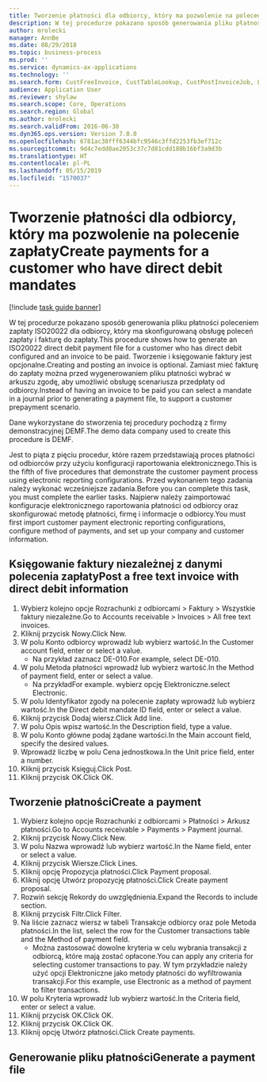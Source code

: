 ```yaml
---
title: Tworzenie płatności dla odbiorcy, który ma pozwolenie na polecenie zapłaty
description: W tej procedurze pokazano sposób generowania pliku płatności poleceniem zapłaty ISO20022 dla odbiorcy, który ma skonfigurowaną obsługę poleceń zapłaty i fakturę do zapłaty.
author: mrolecki
manager: AnnBe
ms.date: 08/29/2018
ms.topic: business-process
ms.prod: ''
ms.service: dynamics-ax-applications
ms.technology: ''
ms.search.form: CustFreeInvoice, CustTableLookup, CustPostInvoiceJob, LedgerJournalTable, LedgerJournalTransCustPaym, SysQueryForm, CustPaymProposalEdit, BankAccountTableLookUp
audience: Application User
ms.reviewer: shylaw
ms.search.scope: Core, Operations
ms.search.region: Global
ms.author: mrolecki
ms.search.validFrom: 2016-06-30
ms.dyn365.ops.version: Version 7.0.0
ms.openlocfilehash: 6781ac38fff6344bfc9546c3ffd2253fb3ef712c
ms.sourcegitcommit: 9d4c7edd0ae2053c37c7d81cdd180b16bf3a9d3b
ms.translationtype: HT
ms.contentlocale: pl-PL
ms.lasthandoff: 05/15/2019
ms.locfileid: "1570037"
---
```

# <a name="create-payments-for-a-customer-who-have-direct-debit-mandates"></a><span data-ttu-id="cab93-103">Tworzenie płatności dla odbiorcy, który ma pozwolenie na polecenie zapłaty</span><span class="sxs-lookup"><span data-stu-id="cab93-103">Create payments for a customer who have direct debit mandates</span></span>

[!include [task guide banner](../../includes/task-guide-banner.md)]

<span data-ttu-id="cab93-104">W tej procedurze pokazano sposób generowania pliku płatności poleceniem zapłaty ISO20022 dla odbiorcy, który ma skonfigurowaną obsługę poleceń zapłaty i fakturę do zapłaty.</span><span class="sxs-lookup"><span data-stu-id="cab93-104">This procedure shows how to generate an ISO20022 direct debit payment file for a customer who has direct debit configured and an invoice to be paid.</span></span> <span data-ttu-id="cab93-105">Tworzenie i księgowanie faktury jest opcjonalne.</span><span class="sxs-lookup"><span data-stu-id="cab93-105">Creating and posting an invoice is optional.</span></span> <span data-ttu-id="cab93-106">Zamiast mieć fakturę do zapłaty można przed wygenerowaniem pliku płatności wybrać w arkuszu zgodę, aby umożliwić obsługę scenariusza przedpłaty od odbiorcy.</span><span class="sxs-lookup"><span data-stu-id="cab93-106">Instead of having an invoice to be paid you can select a mandate in a journal prior to generating a payment file, to support a customer prepayment scenario.</span></span>



<span data-ttu-id="cab93-107">Dane wykorzystane do stworzenia tej procedury pochodzą z firmy demonstracyjnej DEMF.</span><span class="sxs-lookup"><span data-stu-id="cab93-107">The demo data company used to create this procedure is DEMF.</span></span>



<span data-ttu-id="cab93-108">Jest to piąta z pięciu procedur, które razem przedstawiają proces płatności od odbiorców przy użyciu konfiguracji raportowania elektronicznego.</span><span class="sxs-lookup"><span data-stu-id="cab93-108">This is the fifth of five procedures that demonstrate the customer payment process using electronic reporting configurations.</span></span> <span data-ttu-id="cab93-109">Przed wykonaniem tego zadania należy wykonać wcześniejsze zadania.</span><span class="sxs-lookup"><span data-stu-id="cab93-109">Before you can complete this task, you must complete the earlier tasks.</span></span> <span data-ttu-id="cab93-110">Najpierw należy zaimportować konfiguracje elektronicznego raportowania płatności od odbiorcy oraz skonfigurować metodę płatności, firmę i informacje o odbiorcy.</span><span class="sxs-lookup"><span data-stu-id="cab93-110">You must first import customer payment electronic reporting configurations, configure method of payments, and set up your company and customer information.</span></span> 


## <a name="post-a-free-text-invoice-with-direct-debit-information"></a><span data-ttu-id="cab93-111">Księgowanie faktury niezależnej z danymi polecenia zapłaty</span><span class="sxs-lookup"><span data-stu-id="cab93-111">Post a free text invoice with direct debit information</span></span>
1. <span data-ttu-id="cab93-112">Wybierz kolejno opcje Rozrachunki z odbiorcami > Faktury > Wszystkie faktury niezależne.</span><span class="sxs-lookup"><span data-stu-id="cab93-112">Go to Accounts receivable > Invoices > All free text invoices.</span></span>
2. <span data-ttu-id="cab93-113">Kliknij przycisk Nowy.</span><span class="sxs-lookup"><span data-stu-id="cab93-113">Click New.</span></span>
3. <span data-ttu-id="cab93-114">W polu Konto odbiorcy wprowadź lub wybierz wartość.</span><span class="sxs-lookup"><span data-stu-id="cab93-114">In the Customer account field, enter or select a value.</span></span>
    * <span data-ttu-id="cab93-115">Na przykład zaznacz DE-010.</span><span class="sxs-lookup"><span data-stu-id="cab93-115">For example, select DE-010.</span></span>  
4. <span data-ttu-id="cab93-116">W polu Metoda płatności wprowadź lub wybierz wartość.</span><span class="sxs-lookup"><span data-stu-id="cab93-116">In the Method of payment field, enter or select a value.</span></span>
    * <span data-ttu-id="cab93-117">Na przykład</span><span class="sxs-lookup"><span data-stu-id="cab93-117">For example.</span></span> <span data-ttu-id="cab93-118">wybierz opcję Elektroniczne.</span><span class="sxs-lookup"><span data-stu-id="cab93-118">select Electronic.</span></span>  
5. <span data-ttu-id="cab93-119">W polu Identyfikator zgody na polecenie zapłaty wprowadź lub wybierz wartość.</span><span class="sxs-lookup"><span data-stu-id="cab93-119">In the Direct debit mandate ID field, enter or select a value.</span></span>
6. <span data-ttu-id="cab93-120">Kliknij przycisk Dodaj wiersz.</span><span class="sxs-lookup"><span data-stu-id="cab93-120">Click Add line.</span></span>
7. <span data-ttu-id="cab93-121">W polu Opis wpisz wartość.</span><span class="sxs-lookup"><span data-stu-id="cab93-121">In the Description field, type a value.</span></span>
8. <span data-ttu-id="cab93-122">W polu Konto główne podaj żądane wartości.</span><span class="sxs-lookup"><span data-stu-id="cab93-122">In the Main account field, specify the desired values.</span></span>
9. <span data-ttu-id="cab93-123">Wprowadź liczbę w polu Cena jednostkowa.</span><span class="sxs-lookup"><span data-stu-id="cab93-123">In the Unit price field, enter a number.</span></span>
10. <span data-ttu-id="cab93-124">Kliknij przycisk Księguj.</span><span class="sxs-lookup"><span data-stu-id="cab93-124">Click Post.</span></span>
11. <span data-ttu-id="cab93-125">Kliknij przycisk OK.</span><span class="sxs-lookup"><span data-stu-id="cab93-125">Click OK.</span></span>

## <a name="create-a-payment"></a><span data-ttu-id="cab93-126">Tworzenie płatności</span><span class="sxs-lookup"><span data-stu-id="cab93-126">Create a payment</span></span>
1. <span data-ttu-id="cab93-127">Wybierz kolejno opcje Rozrachunki z odbiorcami > Płatności > Arkusz płatności.</span><span class="sxs-lookup"><span data-stu-id="cab93-127">Go to Accounts receivable > Payments > Payment journal.</span></span>
2. <span data-ttu-id="cab93-128">Kliknij przycisk Nowy.</span><span class="sxs-lookup"><span data-stu-id="cab93-128">Click New.</span></span>
3. <span data-ttu-id="cab93-129">W polu Nazwa wprowadź lub wybierz wartość.</span><span class="sxs-lookup"><span data-stu-id="cab93-129">In the Name field, enter or select a value.</span></span>
4. <span data-ttu-id="cab93-130">Kliknij przycisk Wiersze.</span><span class="sxs-lookup"><span data-stu-id="cab93-130">Click Lines.</span></span>
5. <span data-ttu-id="cab93-131">Kliknij opcję Propozycja płatności.</span><span class="sxs-lookup"><span data-stu-id="cab93-131">Click Payment proposal.</span></span>
6. <span data-ttu-id="cab93-132">Kliknij opcję Utwórz propozycję płatności.</span><span class="sxs-lookup"><span data-stu-id="cab93-132">Click Create payment proposal.</span></span>
7. <span data-ttu-id="cab93-133">Rozwiń sekcję Rekordy do uwzględnienia.</span><span class="sxs-lookup"><span data-stu-id="cab93-133">Expand the Records to include section.</span></span>
8. <span data-ttu-id="cab93-134">Kliknij przycisk Filtr.</span><span class="sxs-lookup"><span data-stu-id="cab93-134">Click Filter.</span></span>
9. <span data-ttu-id="cab93-135">Na liście zaznacz wiersz w tabeli Transakcje odbiorcy oraz pole Metoda płatności.</span><span class="sxs-lookup"><span data-stu-id="cab93-135">In the list, select the row for the Customer transactions table and the Method of payment field.</span></span>
    * <span data-ttu-id="cab93-136">Można zastosować dowolne kryteria w celu wybrania transakcji z odbiorcą, które mają zostać opłacone.</span><span class="sxs-lookup"><span data-stu-id="cab93-136">You can apply any criteria for selecting customer transactions to pay.</span></span> <span data-ttu-id="cab93-137">W tym przykładzie należy użyć opcji Elektroniczne jako metody płatności do wyfiltrowania transakcji.</span><span class="sxs-lookup"><span data-stu-id="cab93-137">For this example, use Electronic as a method of payment to filter transactions.</span></span>  
10. <span data-ttu-id="cab93-138">W polu Kryteria wprowadź lub wybierz wartość.</span><span class="sxs-lookup"><span data-stu-id="cab93-138">In the Criteria field, enter or select a value.</span></span>
11. <span data-ttu-id="cab93-139">Kliknij przycisk OK.</span><span class="sxs-lookup"><span data-stu-id="cab93-139">Click OK.</span></span>
12. <span data-ttu-id="cab93-140">Kliknij przycisk OK.</span><span class="sxs-lookup"><span data-stu-id="cab93-140">Click OK.</span></span>
13. <span data-ttu-id="cab93-141">Kliknij opcję Utwórz płatności.</span><span class="sxs-lookup"><span data-stu-id="cab93-141">Click Create payments.</span></span>

## <a name="generate-a-payment-file"></a><span data-ttu-id="cab93-142">Generowanie pliku płatności</span><span class="sxs-lookup"><span data-stu-id="cab93-142">Generate a payment file</span></span>

